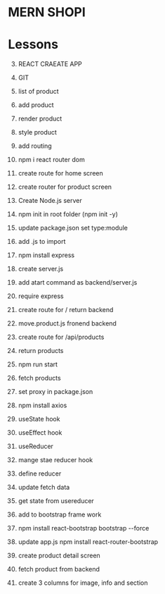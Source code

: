 # MERN SHOPI

# Lessons

3. REACT CRAEATE APP
4. GIT
5. list of product
 1. add product
 2. render product
 3. style product
6. add routing
 1. npm i react router dom
 2. create route for home screen
 3. create router for product screen
7. Create Node.js server
  1. npm init in root folder (npm init -y)
  2. update package.json set type:module
  3. add .js to import
  4. npm install express
  5. create server.js
  6. add atart command as backend/server.js
  7. require express
  8. create route for / return backend
  9. move.product.js fronend backend
  10. create route for /api/products
  11. return products
  12. npm run start
8. fetch products
  1. set proxy in package.json
  2. npm install axios
  3. useState hook
  4. useEffect hook
  5. useReducer
9. mange stae reducer hook
  1. define reducer
  2. update fetch data
  3. get state from usereducer
10. add to bootstrap frame work
   1. npm install react-bootstrap bootstrap --force
   2. update app.js
    npm install react-router-bootstrap    


12. create product detail screen
  1. fetch product from backend
  2. create 3 columns for image, info and section